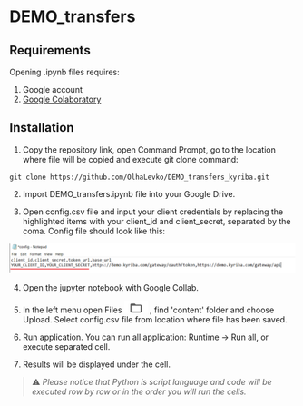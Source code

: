 # DEMO_transfers



## Requirements

Opening .ipynb files requires:
1. Google account 
2. [Google Colaboratory][1]

[1]: https://workspace.google.com/marketplace/app/colaboratory/1014160490159?pann=ogb


## Installation

1.  Copy the repository link, open Command Prompt, go to the location where file will be copied and execute git clone command:

```shell
git clone https://github.com/OlhaLevko/DEMO_transfers_kyriba.git
```

2. Import DEMO_transfers.ipynb file into your Google Drive.

3. Open config.csv file and input your client credentials by replacing the highlighted items with your client_id and client_secret, separated by the coma. Config file should look like this:

![config.png](config.png)

4. Open the jupyter notebook with Google Collab.

5. In the left menu open Files ![files.png](files.png),  find 'content' folder and choose Upload. Select config.csv file from location where file has been saved.

6. Run application. You can run all application: Runtime -> Run all, or execute separated cell.

7. Results will be displayed under the cell.

> ⚠️  _Please notice that Python is script language and code will be executed row by row or in the order you will run the cells._
